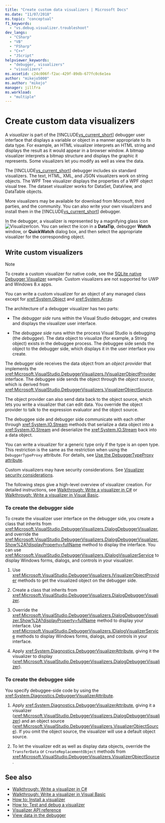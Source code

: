 ```yaml
---
title: "Create custom data visualizers | Microsoft Docs"
ms.date: "11/07/2018"
ms.topic: "conceptual"
f1_keywords:
  - "vs.debug.visualizer.troubleshoot"
dev_langs:
  - "CSharp"
  - "VB"
  - "FSharp"
  - "C++"
  - "JScript"
helpviewer_keywords:
  - "debugger, visualizers"
  - "visualizers"
ms.assetid: c24c006f-f2ac-429f-89db-677fc0c6e1ea
author: "mikejo5000"
ms.author: "mikejo"
manager: jillfra
ms.workload:
  - "multiple"
---
```

# Create custom data visualizers
 A *visualizer* is part of the [!INCLUDE[vs_current_short](../code-quality/includes/vs_current_short_md.md)] debugger user interface that displays a variable or object in a manner appropriate to its data type. For example, an HTML visualizer interprets an HTML string and displays the result as it would appear in a browser window. A bitmap visualizer interprets a bitmap structure and displays the graphic it represents. Some visualizers let you modify as well as view the data.

 The [!INCLUDE[vs_current_short](../code-quality/includes/vs_current_short_md.md)] debugger includes six standard visualizers. The text, HTML, XML, and JSON visualizers work on string objects. The WPF Tree visualizer displays the properties of a WPF object visual tree. The dataset visualizer works for DataSet, DataView, and DataTable objects.

More visualizers may be available for download from Microsoft, third parties, and the community. You can also write your own visualizers and install them in the [!INCLUDE[vs_current_short](../code-quality/includes/vs_current_short_md.md)] debugger.

In the debugger, a visualizer is represented by a magnifying glass icon ![VisualizerIcon](../debugger/media/dbg-tips-visualizer-icon.png "Visualizer icon"). You can select the icon in a **DataTip**, debugger **Watch** window, or **QuickWatch** dialog box, and then select the appropriate visualizer for the corresponding object.

## Write custom visualizers

 > [!NOTE]
 > To create a custom visualizer for native code, see the [SQLite native Debugger Visualizer](https://github.com/Microsoft/VSSDK-Extensibility-Samples/tree/master/SqliteVisualizer) sample. Custom visualizers are not supported for UWP and Windows 8.x apps.

You can write a custom visualizer for an object of any managed class except for <xref:System.Object> and <xref:System.Array>.

The architecture of a debugger visualizer has two parts:

- The *debugger side* runs within the Visual Studio debugger, and creates and displays the visualizer user interface.

- The *debuggee side* runs within the process Visual Studio is debugging (the *debuggee*). The data object to visualize (for example, a String object) exists in the debuggee process. The debuggee side sends the object to the debugger side, which displays it in the user interface you create.

The debugger side receives the data object from an *object provider* that implements the <xref:Microsoft.VisualStudio.DebuggerVisualizers.IVisualizerObjectProvider> interface. The debuggee side sends the object through the *object source*, which is derived from <xref:Microsoft.VisualStudio.DebuggerVisualizers.VisualizerObjectSource>.

The object provider can also send data back to the object source, which lets you write a visualizer that can edit data. You override the object provider to talk to the expression evaluator and the object source.

The debuggee side and debugger side communicate with each other through <xref:System.IO.Stream> methods that serialize a data object into a <xref:System.IO.Stream> and deserialize the <xref:System.IO.Stream> back into a data object.

You can write a visualizer for a generic type only if the type is an open type. This restriction is the same as the restriction when using the `DebuggerTypeProxy` attribute. For details, see [Use the DebuggerTypeProxy attribute](../debugger/using-debuggertypeproxy-attribute.md).

Custom visualizers may have security considerations. See [Visualizer security considerations](../debugger/visualizer-security-considerations.md).

The following steps give a high-level overview of visualizer creation. For detailed instructions, see [Walkthrough: Write a visualizer in C#](../debugger/walkthrough-writing-a-visualizer-in-csharp.md) or [Walkthrough: Write a visualizer in Visual Basic](../debugger/walkthrough-writing-a-visualizer-in-visual-basic.md).

### To create the debugger side

To create the visualizer user interface on the debugger side, you create a class that inherits from <xref:Microsoft.VisualStudio.DebuggerVisualizers.DialogDebuggerVisualizer>, and override the <xref:Microsoft.VisualStudio.DebuggerVisualizers.DialogDebuggerVisualizer.Show%2A?displayProperty=fullName> method to display the interface. You can use <xref:Microsoft.VisualStudio.DebuggerVisualizers.IDialogVisualizerService> to display Windows forms, dialogs, and controls in your visualizer.

1. Use <xref:Microsoft.VisualStudio.DebuggerVisualizers.IVisualizerObjectProvider> methods to get the visualized object on the debugger side.

1. Create a class that inherits from <xref:Microsoft.VisualStudio.DebuggerVisualizers.DialogDebuggerVisualizer>.

1. Override the <xref:Microsoft.VisualStudio.DebuggerVisualizers.DialogDebuggerVisualizer.Show%2A?displayProperty=fullName> method to display your interface. Use <xref:Microsoft.VisualStudio.DebuggerVisualizers.IDialogVisualizerService> methods to display Windows forms, dialogs, and controls in your interface.

4. Apply <xref:System.Diagnostics.DebuggerVisualizerAttribute>, giving it the visualizer to display (<xref:Microsoft.VisualStudio.DebuggerVisualizers.DialogDebuggerVisualizer>).

### To create the debuggee side

You specify debuggee-side code by using the <xref:System.Diagnostics.DebuggerVisualizerAttribute>.

1. Apply <xref:System.Diagnostics.DebuggerVisualizerAttribute>, giving it a visualizer (<xref:Microsoft.VisualStudio.DebuggerVisualizers.DialogDebuggerVisualizer>) and an object source (<xref:Microsoft.VisualStudio.DebuggerVisualizers.VisualizerObjectSource>). If you omit the object source, the visualizer will use a default object source.

1. To let the visualizer edit as well as display data objects, override the `TransferData` or `CreateReplacementObject` methods from <xref:Microsoft.VisualStudio.DebuggerVisualizers.VisualizerObjectSource>.

## See also

- [Walkthrough: Write a visualizer in C#](../debugger/walkthrough-writing-a-visualizer-in-csharp.md)
- [Walkthrough: Write a visualizer in Visual Basic](../debugger/walkthrough-writing-a-visualizer-in-visual-basic.md)
- [How to: Install a visualizer](../debugger/how-to-install-a-visualizer.md)
- [How to: Test and debug a visualizer](../debugger/how-to-test-and-debug-a-visualizer.md)
- [Visualizer API reference](../debugger/visualizer-api-reference.md)
- [View data in the debugger](../debugger/viewing-data-in-the-debugger.md)